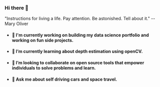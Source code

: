 ### Hi there 👋
"Instructions for living a life. Pay attention. Be astonished. Tell about it." -- Mary Oliver 

* #### 🔭 I'm currently working on building my data science portfolio and working on fun side projects.

* #### 🌱 I’m currently learning about depth estimation using openCV.

* #### 👯 I’m looking to collaborate on open source tools that empower individuals to solve problems and learn.

* #### 💬 Ask me about self driving cars and space travel.

